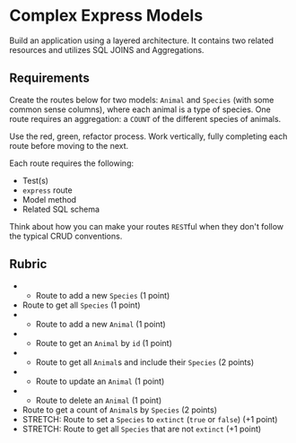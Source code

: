 # Complex Express Models

Build an application using a layered architecture. It contains two related resources and utilizes SQL JOINS and Aggregations.

## Requirements

Create the routes below for two models: `Animal` and `Species` (with some common sense columns), where each animal is a type of species. One route requires an aggregation: a `COUNT` of the different species of animals.

Use the red, green, refactor process. Work vertically, fully completing each route before moving to the next.

Each route requires the following:
* Test(s)
* `express` route
* Model method
* Related SQL schema

Think about how you can make your routes `REST`ful when they don't follow the typical CRUD conventions.

## Rubric

* - Route to add a new `Species` (1 point)
* Route to get all `Species` (1 point)
* - Route to add a new `Animal` (1 point)
* - Route to get an `Animal` by `id` (1 point)
* - Route to get all `Animal`s and include their `Species` (2 points)
* - Route to update an `Animal` (1 point)
* - Route to delete an `Animal` (1 point)
* Route to get a count of `Animal`s by `Species` (2 points)
* STRETCH: Route to set a `Species` to `extinct` (`true` or `false`) (+1 point)
* STRETCH: Route to get all `Species` that are not `extinct` (+1 point)